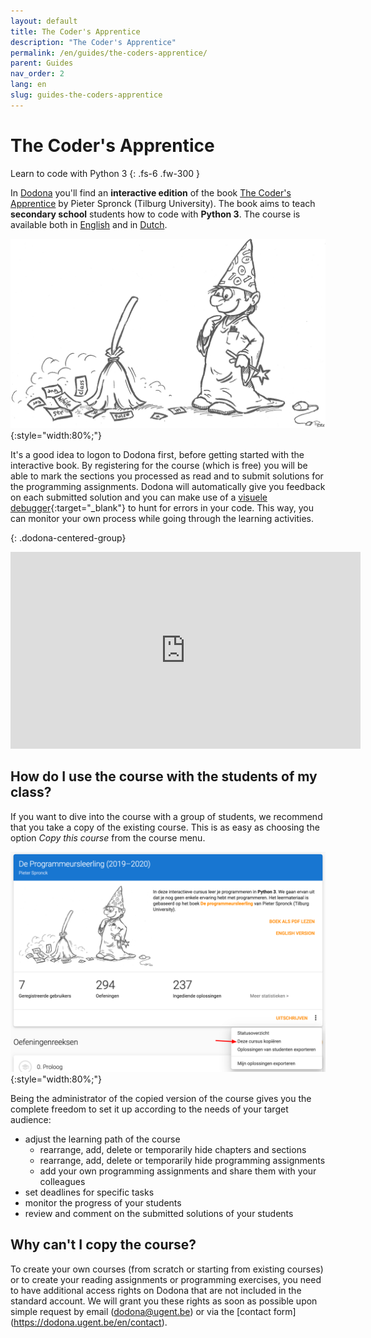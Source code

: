 ```yaml
---
layout: default
title: The Coder's Apprentice
description: "The Coder's Apprentice"
permalink: /en/guides/the-coders-apprentice/
parent: Guides
nav_order: 2
lang: en
slug: guides-the-coders-apprentice
---
```


# The Coder's Apprentice

Learn to code with Python 3
{: .fs-6 .fw-300 }

In [Dodona](https://dodona-edu.github.io/nl/guides/getting-started/) you'll find an **interactive edition** of the book [The Coder's Apprentice](http://www.spronck.net/pythonbook/dutchindex.xhtml) by Pieter Spronck (Tilburg University). The book aims to teach **secondary school** students how to code with **Python 3**. The course is available both in [English](https://dodona.ugent.be/nl/courses/293/) and in [Dutch](https://dodona.ugent.be/nl/courses/293/).

![The Coder's Apprentice](codersapprentice.png){:style="width:80%;"}

It's a good idea to logon to Dodona first, before getting started with the interactive book. By registering for the course (which is free) you will be able to mark the sections you processed as read and to submit solutions for the programming assignments. Dodona will automatically give you feedback on each submitted solution and you can make use of a [visuele debugger](http://www.pythontutor.com/){:target="_blank"} to hunt for errors in your code. This way, you can monitor your own process while going through the learning activities.

{: .dodona-centered-group}
<iframe width="560" height="315" src="https://www.youtube.com/embed/eAp-ftrZQDE" frameborder="0" allow="accelerometer; autoplay; encrypted-media; gyroscope; picture-in-picture" allowfullscreen></iframe>

## How do I use the course with the students of my class?

If you want to dive into the course with a group of students, we recommend that you take a copy of the existing course. This is as easy as choosing the option *Copy this course* from the course menu.

![Copy a course in Dodona](course-copy-nl.png){:style="width:80%;"}

Being the administrator of the copied version of the course gives you the complete freedom to set it up according to the needs of your target audience:

- adjust the learning path of the course
  - rearrange, add, delete or temporarily hide chapters and sections
  - rearrange, add, delete or temporarily hide programming assignments
  - add your own programming assignments and share them with your colleagues
- set deadlines for specific tasks
- monitor the progress of your students
- review and comment on the submitted solutions of your students

## Why can't I copy the course?

To create your own courses (from scratch or starting from existing courses) or to create your reading assignments or programming exercises, you need to have additional access rights on Dodona that are not included in the standard account. We will grant you these rights as soon as possible upon simple request by email (dodona@ugent.be) or via the [contact form] (https://dodona.ugent.be/en/contact).
